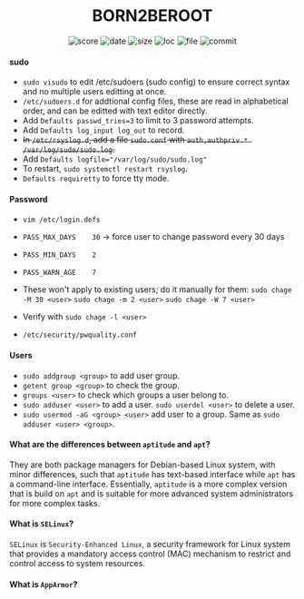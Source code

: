<h1 align="center">BORN2BEROOT</h1>

<p align="center">
    <img alt="score" src="https://img.shields.io/static/v1?label=status&message=ongoing&color=red&logo=42&logoColor=green">
    <img alt="date" src="https://img.shields.io/static/v1?label=date&message=May%2014th,%202023&color=ff6984&logo=Cachet&logoColor=green">
    <img alt="size" src="https://img.shields.io/github/languages/code-size/darrenkuro/42_born2beroot?label=size">
    <img alt="loc" src="https://img.shields.io/tokei/lines/github/darrenkuro/42_born2beroot?label=lines">
    <img alt="file" src="https://img.shields.io/github/directory-file-count/darrenkuro/42_born2beroot/submitted?label=files">
    <img alt="commit" src="https://img.shields.io/github/last-commit/darrenkuro/42_born2beroot">
</p>

#### sudo

- `sudo visudo` to edit /etc/sudoers (sudo config) to ensure correct syntax and no multiple users editting at once. 
- `/etc/sudoers.d` for addtional config files, these are read in alphabetical order, and can be editted with text editor directly.
- Add `Defaults	passwd_tries=3` to limit to 3 password attempts.
- Add `Defaults	log_input log_out` to record.
- ~~In `/etc/rsyslog.d`, add a file `sudo.conf` with `auth,authpriv.* /var/log/sudo/sudo.log`.~~
- Add `Defaults	logfile="/var/log/sudo/sudo.log"`
- To restart, `sudo systemctl restart rsyslog`.
- `Defaults requiretty` to force tty mode.

#### Password

- `vim /etc/login.defs`

- `PASS_MAX_DAYS	30` -> force user to change password every 30 days
- `PASS_MIN_DAYS	2`
- `PASS_WARN_AGE	7`
- These won't apply to existing users; do it manually for them: `sudo chage -M 30 <user>` `sudo chage -m 2 <user>` `sudo chage -W 7 <user>`
- Verify with `sudo chage -l <user>`
- `/etc/security/pwquality.conf`

#### Users

- `sudo addgroup <group>` to add user group.
- `getent group <group>` to check the group.
- `groups <user>` to check which groups a user belong to.
- `sudo adduser <user>` to add a user. `sudo userdel <user>` to delete a user.
- `sudo usermod -aG <group> <user>` add user to a group. Same as `sudo adduser <user> <group>`.

#### What are the differences between `aptitude` and `apt`?

They are both package managers for Debian-based Linux system, with minor differences, such that `aptitude` has text-based interface while `apt` has a command-line interface. Essentially, `aptitude` is a more complex version that is build on `apt` and is suitable for more advanced system administrators for more complex tasks. 

#### What is `SELinux`?

`SELinux` is `Security-Enhanced Linux`, a security framework for Linux system that provides a mandatory access control (MAC) mechanism to restrict and control access to system resources. 

#### What is `AppArmor`?


